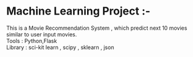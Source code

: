 <h1>Machine Learning Project :-</h1> 
This is a Movie Recommendation System , which predict next 10 movies similar to user input movies.<br>
Tools : Python,Flask<br>
Library : sci-kit learn , scipy , sklearn , json
